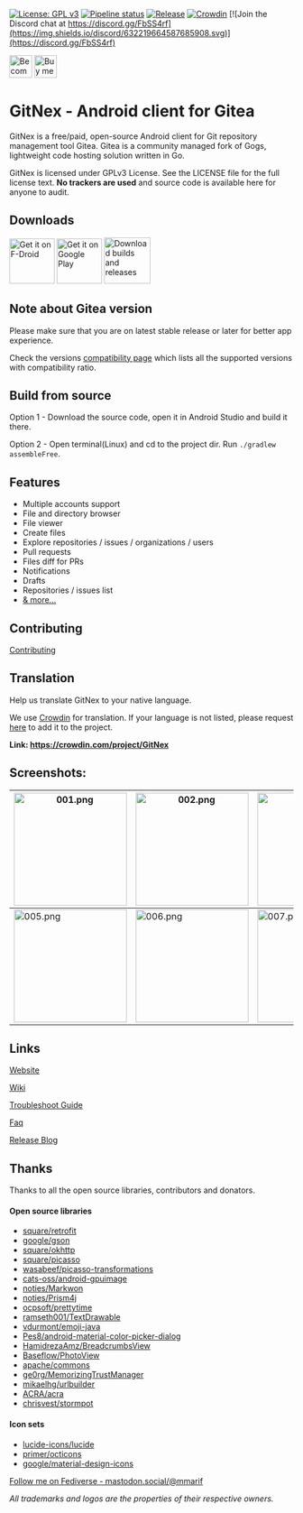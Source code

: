 [![License: GPL v3](https://codeberg.org/gitnex/GitNex/raw/branch/main/assets/license.svg)](https://www.gnu.org/licenses/gpl-3.0) [![Pipeline status](https://img.shields.io/gitlab/pipeline/mmarif4u/gitnex-ci/main)](https://gitlab.com/mmarif4u/gitnex-ci/-/pipelines) [![Release](https://img.shields.io/badge/dynamic/json.svg?label=release&url=https://codeberg.org/api/v1/repos/gitnex/GitNex/releases&query=$[0].tag_name)](https://codeberg.org/gitnex/GitNex/releases) [![Crowdin](https://badges.crowdin.net/gitnex/localized.svg)](https://crowdin.com/project/gitnex) [![Join the Discord chat at https://discord.gg/FbSS4rf](https://img.shields.io/discord/632219664587685908.svg)](https://discord.gg/FbSS4rf)

[<img alt="Become a Patreon" src="https://codeberg.org/gitnex/GitNex/raw/branch/main/assets/patreon.png" height="40"/>](https://www.patreon.com/mmarif) [<img alt="Buy me a coffee" src="https://codeberg.org/gitnex/GitNex/raw/branch/main/assets/buy-me-a-coffee.png" height="40"/>](https://www.buymeacoffee.com/mmarif)

# GitNex - Android client for Gitea

GitNex is a free/paid, open-source Android client for Git repository management tool Gitea. Gitea is a community managed fork of Gogs, lightweight code hosting solution written in Go.

GitNex is licensed under GPLv3 License. See the LICENSE file for the full license text. **No trackers are used** and source code is available here for anyone to audit.

## Downloads
[<img alt='Get it on F-Droid' src='https://codeberg.org/gitnex/GitNex/raw/branch/main/assets/fdroid.png' height="80"/>](https://f-droid.org/en/packages/org.mian.gitnex/)
[<img alt='Get it on Google Play' src='https://codeberg.org/gitnex/GitNex/raw/branch/main/assets/google-play.png' height="80"/>](https://play.google.com/store/apps/details?id=org.mian.gitnex.pro)
[<img alt='Download builds and releases' src='https://codeberg.org/gitnex/GitNex/raw/branch/main/assets/apk-badge.png' height="82"/>](https://cloud.swatian.com/s/DN7E5xxtaw4fRbE)

## Note about Gitea version
Please make sure that you are on latest stable release or later for better app experience.

Check the versions [compatibility page](https://codeberg.org/gitnex/GitNex/wiki/Compatibility) which lists all the supported versions with compatibility ratio.

## Build from source
Option 1 - Download the source code, open it in Android Studio and build it there.

Option 2 - Open terminal(Linux) and cd to the project dir. Run `./gradlew assembleFree`.

## Features
- Multiple accounts support
- File and directory browser
- File viewer
- Create files
- Explore repositories / issues / organizations / users
- Pull requests
- Files diff for PRs
- Notifications
- Drafts
- Repositories / issues list
- [& more...](https://codeberg.org/gitnex/GitNex/wiki/Features)

## Contributing
[Contributing](https://codeberg.org/gitnex/GitNex/wiki/Contributing)

## Translation
Help us translate GitNex to your native language.

We use [Crowdin](https://crowdin.com/project/gitnex) for translation. If your language is not listed, please request [here](https://codeberg.org/gitnex/GitNex/issues) to add it to the project.

**Link: https://crowdin.com/project/GitNex**

## Screenshots:

[<img src="https://codeberg.org/gitnex/GitNex/raw/branch/main/fastlane/metadata/android/en-US/images/phoneScreenshots/001.png" alt="001.png" width="200"/>](https://codeberg.org/gitnex/GitNex/raw/branch/main/fastlane/metadata/android/en-US/images/phoneScreenshots/001.png) | [<img src="https://codeberg.org/gitnex/GitNex/raw/branch/main/fastlane/metadata/android/en-US/images/phoneScreenshots/002.png" alt="002.png" width="200"/>](https://codeberg.org/gitnex/GitNex/raw/branch/main/fastlane/metadata/android/en-US/images/phoneScreenshots/002.png) | [<img src="https://codeberg.org/gitnex/GitNex/raw/branch/main/fastlane/metadata/android/en-US/images/phoneScreenshots/003.png" alt="003.png" width="200"/>](https://codeberg.org/gitnex/GitNex/raw/branch/main/fastlane/metadata/android/en-US/images/phoneScreenshots/003.png) | [<img src="https://codeberg.org/gitnex/GitNex/raw/branch/main/fastlane/metadata/android/en-US/images/phoneScreenshots/004.png" alt="004.png" width="200"/>](https://codeberg.org/gitnex/GitNex/raw/branch/main/fastlane/metadata/android/en-US/images/phoneScreenshots/004.png)
---|---|---|---
[<img src="https://codeberg.org/gitnex/GitNex/raw/branch/main/fastlane/metadata/android/en-US/images/phoneScreenshots/005.png" alt="005.png" width="200"/>](https://codeberg.org/gitnex/GitNex/raw/branch/main/fastlane/metadata/android/en-US/images/phoneScreenshots/005.png) | [<img src="https://codeberg.org/gitnex/GitNex/raw/branch/main/fastlane/metadata/android/en-US/images/phoneScreenshots/006.png" alt="006.png" width="200"/>](https://codeberg.org/gitnex/GitNex/raw/branch/main/fastlane/metadata/android/en-US/images/phoneScreenshots/006.png) | [<img src="https://codeberg.org/gitnex/GitNex/raw/branch/main/fastlane/metadata/android/en-US/images/phoneScreenshots/007.png" alt="007.png" width="200"/>](https://codeberg.org/gitnex/GitNex/raw/branch/main/fastlane/metadata/android/en-US/images/phoneScreenshots/007.png) | [<img src="https://codeberg.org/gitnex/GitNex/raw/branch/main/fastlane/metadata/android/en-US/images/phoneScreenshots/008.png" alt="008.png" width="200"/>](https://codeberg.org/gitnex/GitNex/raw/branch/main/fastlane/metadata/android/en-US/images/phoneScreenshots/008.png)

## Links
[Website](https://gitnex.com)

[Wiki](https://codeberg.org/gitnex/GitNex/wiki/Home)

[Troubleshoot Guide](https://codeberg.org/gitnex/GitNex/wiki/Troubleshoot-Guide)

[Faq](https://codeberg.org/gitnex/GitNex/wiki/FAQ)

[Release Blog](https://gitnex.codeberg.page)

## Thanks
Thanks to all the open source libraries, contributors and donators.

#### Open source libraries
- [square/retrofit](https://github.com/square/retrofit)
- [google/gson](https://github.com/google/gson)
- [square/okhttp](https://github.com/square/okhttp)
- [square/picasso](https://github.com/square/picasso)
- [wasabeef/picasso-transformations](https://github.com/wasabeef/picasso-transformations)
- [cats-oss/android-gpuimage](https://github.com/cats-oss/android-gpuimage)
- [noties/Markwon](https://github.com/noties/Markwon)
- [noties/Prism4j](https://github.com/noties/Prism4j)
- [ocpsoft/prettytime](https://github.com/ocpsoft/prettytime)
- [ramseth001/TextDrawable](https://github.com/ramseth001/TextDrawable)
- [vdurmont/emoji-java](https://github.com/vdurmont/emoji-java)
- [Pes8/android-material-color-picker-dialog](https://github.com/Pes8/android-material-color-picker-dialog)
- [HamidrezaAmz/BreadcrumbsView](https://github.com/HamidrezaAmz/BreadcrumbsView)
- [Baseflow/PhotoView](https://github.com/Baseflow/PhotoView)
- [apache/commons](https://github.com/apache/commons-io)
- [ge0rg/MemorizingTrustManager](https://github.com/ge0rg/MemorizingTrustManager)
- [mikaelhg/urlbuilder](https://github.com/mikaelhg/urlbuilder)
- [ACRA/acra](https://github.com/ACRA/acra)
- [chrisvest/stormpot](https://github.com/chrisvest/stormpot)

#### Icon sets
- [lucide-icons/lucide](https://github.com/lucide-icons/lucide)
- [primer/octicons](https://github.com/primer/octicons)
- [google/material-design-icons](https://github.com/google/material-design-icons)

[Follow me on Fediverse - mastodon.social/@mmarif](https://mastodon.social/@mmarif)

*All trademarks and logos are the properties of their respective owners.*
